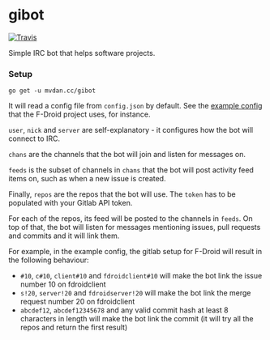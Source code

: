 # gibot

[![Travis](https://travis-ci.org/mvdan/gibot.svg?branch=master)](https://travis-ci.org/mvdan/gibot)

Simple IRC bot that helps software projects.

### Setup

	go get -u mvdan.cc/gibot

It will read a config file from `config.json` by default. See the
[example config](confs/fdroid.json) that the F-Droid project uses, for
instance.

`user`, `nick` and `server` are self-explanatory - it configures how the
bot will connect to IRC.

`chans` are the channels that the bot will join and listen for messages
on.

`feeds` is the subset of channels in `chans` that the bot will post
activity feed items on, such as when a new issue is created.

Finally, `repos` are the repos that the bot will use. The `token` has to
be populated with your Gitlab API token.

For each of the repos, its feed will be posted to the channels in
`feeds`. On top of that, the bot will listen for messages mentioning
issues, pull requests and commits and it will link them.

For example, in the example config, the gitlab setup for F-Droid will
result in the following behaviour:

* `#10`, `c#10`, `client#10` and `fdroidclient#10` will make the bot
  link the issue number 10 on fdroidclient
* `s!20`, `server!20` and `fdroidserver!20` will make the bot link the
  merge request number 20 on fdroidclient
* `abcdef12`, `abcdef12345678` and any valid commit hash at least 8
  characters in length will make the bot link the commit (it will try
  all the repos and return the first result)
